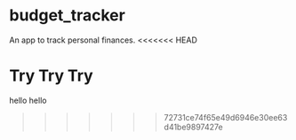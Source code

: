 # budget_tracker
An app to track personal finances.
<<<<<<< HEAD

Try Try Try
=======
hello hello
>>>>>>> 72731ce74f65e49d6946e30ee63d41be9897427e
